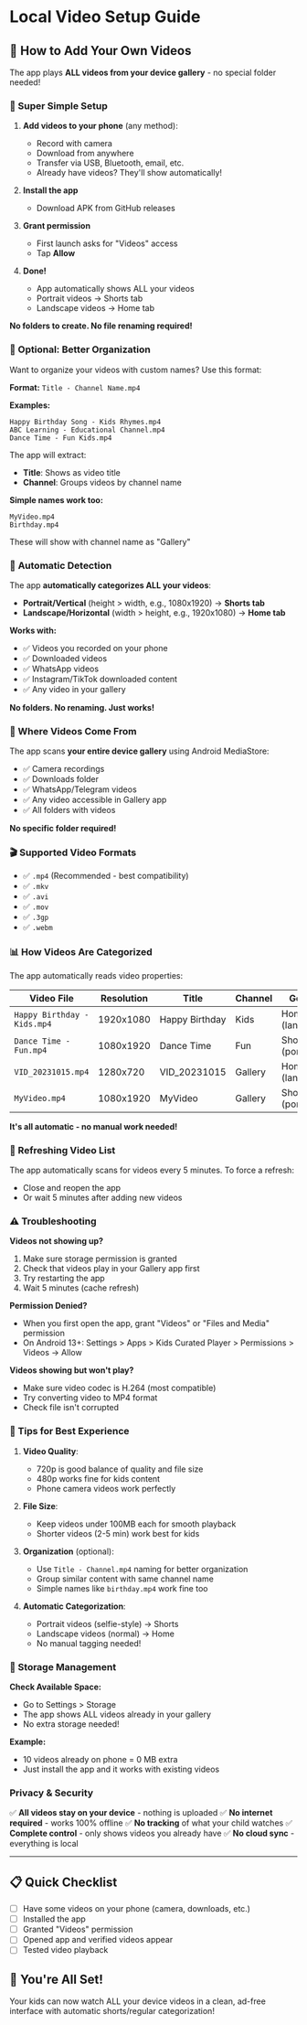 # Local Video Setup Guide

## 📱 How to Add Your Own Videos

The app plays **ALL videos from your device gallery** - no special folder needed!

### 🎯 Super Simple Setup

1. **Add videos to your phone** (any method):
   - Record with camera
   - Download from anywhere
   - Transfer via USB, Bluetooth, email, etc.
   - Already have videos? They'll show automatically!

2. **Install the app**
   - Download APK from GitHub releases

3. **Grant permission**
   - First launch asks for "Videos" access
   - Tap **Allow**

4. **Done!** 
   - App automatically shows ALL your videos
   - Portrait videos → Shorts tab
   - Landscape videos → Home tab

**No folders to create. No file renaming required!**

### 📝 Optional: Better Organization

Want to organize your videos with custom names? Use this format:

**Format:** `Title - Channel Name.mp4`

**Examples:**
```
Happy Birthday Song - Kids Rhymes.mp4
ABC Learning - Educational Channel.mp4
Dance Time - Fun Kids.mp4
```

The app will extract:
- **Title**: Shows as video title
- **Channel**: Groups videos by channel name

**Simple names work too:**
```
MyVideo.mp4
Birthday.mp4
```
These will show with channel name as "Gallery"

### 🎯 **Automatic Detection**

The app **automatically categorizes ALL your videos**:
- **Portrait/Vertical** (height > width, e.g., 1080x1920) → **Shorts tab**
- **Landscape/Horizontal** (width > height, e.g., 1920x1080) → **Home tab**

**Works with:**
- ✅ Videos you recorded on your phone
- ✅ Downloaded videos
- ✅ WhatsApp videos
- ✅ Instagram/TikTok downloaded content
- ✅ Any video in your gallery

**No folders. No renaming. Just works!**

### 📂 Where Videos Come From

The app scans **your entire device gallery** using Android MediaStore:
- ✅ Camera recordings
- ✅ Downloads folder
- ✅ WhatsApp/Telegram videos
- ✅ Any video accessible in Gallery app
- ✅ All folders with videos

**No specific folder required!**

### 🎬 Supported Video Formats

- ✅ `.mp4` (Recommended - best compatibility)
- ✅ `.mkv`
- ✅ `.avi`
- ✅ `.mov`
- ✅ `.3gp`
- ✅ `.webm`

### 📊 How Videos Are Categorized

The app automatically reads video properties:

| Video File | Resolution | Title | Channel | Goes To |
|------------|-----------|-------|---------|---------|
| `Happy Birthday - Kids.mp4` | 1920x1080 | Happy Birthday | Kids | Home (landscape) |
| `Dance Time - Fun.mp4` | 1080x1920 | Dance Time | Fun | Shorts (portrait) |
| `VID_20231015.mp4` | 1280x720 | VID_20231015 | Gallery | Home (landscape) |
| `MyVideo.mp4` | 1080x1920 | MyVideo | Gallery | Shorts (portrait) |

**It's all automatic - no manual work needed!**

### 🔄 Refreshing Video List

The app automatically scans for videos every 5 minutes. To force a refresh:
- Close and reopen the app
- Or wait 5 minutes after adding new videos

### ⚠️ Troubleshooting

**Videos not showing up?**
1. Make sure storage permission is granted
2. Check that videos play in your Gallery app first
3. Try restarting the app
4. Wait 5 minutes (cache refresh)

**Permission Denied?**
- When you first open the app, grant "Videos" or "Files and Media" permission
- On Android 13+: Settings > Apps > Kids Curated Player > Permissions > Videos → Allow

**Videos showing but won't play?**
- Make sure video codec is H.264 (most compatible)
- Try converting video to MP4 format
- Check file isn't corrupted

### 🎨 Tips for Best Experience

1. **Video Quality**:
   - 720p is good balance of quality and file size
   - 480p works fine for kids content
   - Phone camera videos work perfectly

2. **File Size**:
   - Keep videos under 100MB each for smooth playback
   - Shorter videos (2-5 min) work best for kids

3. **Organization** (optional):
   - Use `Title - Channel.mp4` naming for better organization
   - Group similar content with same channel name
   - Simple names like `birthday.mp4` work fine too

4. **Automatic Categorization**:
   - Portrait videos (selfie-style) → Shorts
   - Landscape videos (normal) → Home
   - No manual tagging needed!

### 📱 Storage Management

**Check Available Space:**
- Go to Settings > Storage
- The app shows ALL videos already in your gallery
- No extra storage needed!

**Example:**
- 10 videos already on phone = 0 MB extra
- Just install the app and it works with existing videos

###  Privacy & Security

✅ **All videos stay on your device** - nothing is uploaded
✅ **No internet required** - works 100% offline
✅ **No tracking** of what your child watches
✅ **Complete control** - only shows videos you already have
✅ **No cloud sync** - everything is local

---

## 📋 Quick Checklist

- [ ] Have some videos on your phone (camera, downloads, etc.)
- [ ] Installed the app
- [ ] Granted "Videos" permission
- [ ] Opened app and verified videos appear
- [ ] Tested video playback

## 🎉 You're All Set!

Your kids can now watch ALL your device videos in a clean, ad-free interface with automatic shorts/regular categorization!
